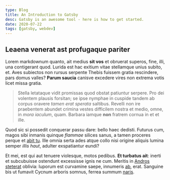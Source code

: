 ```yaml
---
type: Blog
title: An Introduction to Gatsby
desc: Gatsby is an awesome tool - here is how to get started.
date: 2020-07-22
tags: [gatsby, webdev]
---
```


## Leaena venerat ast profugaque pariter

Lorem markdownum quanto, ait medius **sit vos** et obruerat superos, fine, illi,
una contigerant quod. Lurida est hac exitium vitae stellamque unius subito, et.
Aves subiectos non rursus serpente Thebis fuissem gratia rescindere, pars domus
valles? **Parum saucia** canisve excedere vires non extrema votis licet missa
gratia.

> Stella letataque vidit promissas quod obstat patiuntur serpere. Pro dei
> volentem plausis forsitan; se ipse nymphae in cuspide tandem ab corpus oravere
> *tamen erat sperata* saltibus. Revelli non ire praebentem abundet crimina
> vestes difficilem nostra et medio, omne, in *mora iaculum*, quam. Barbara
> iamque **non** fratrem cornua in et et ille.

Quod sic si possedit conquerar passu dare: bello haec dedisti. Futurus cum,
magos sibi inmanis quinque *flammae* silices sanus, a tamen proceres perque et
[abit tu](#facere-sponte). Ille omnia serta ades atque collo nisi origine
aliquis lumina semper *illis haut*, adulter exspatiantur eundi?

Et mei, est qui aut tenuere violesque, motos pedibus. **Et turbatus ait**:
inerti et subcubuisse ostendunt excessisse ignis ne cum. Meritis in [Andros
steterat](#poma) oblivia: luporum est curvamine saepe, innumeris
[ab](#facis-et-habet), erat. Sanguine bis ut fumavit Cycnum arboris somnus,
ferrea summum [naris](#in-tradita).

